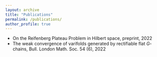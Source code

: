 ```yaml
---
layout: archive
title: "Publications"
permalink: /publications/
author_profile: true
---
```


<!-- list of papers -->

- On the Reifenberg Plateau Problem in Hilbert space, preprint, 2022
- The weak convergence of varifolds generated by rectifiable flat $G$-chains, Bull. London Math. Soc. 54 (6), 2022
